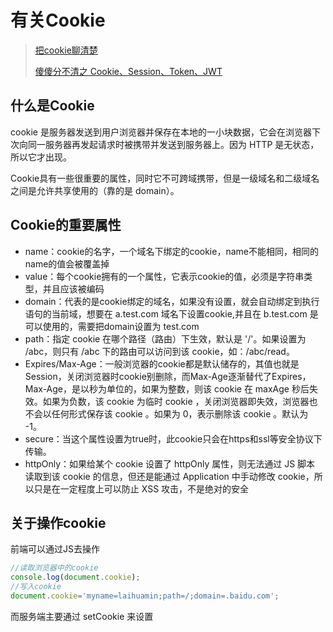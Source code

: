 # 有关Cookie

>[把cookie聊清楚](https://juejin.im/post/59d1f59bf265da06700b0934)
>
>[傻傻分不清之 Cookie、Session、Token、JWT](https://juejin.im/post/5e055d9ef265da33997a42cc)

## 什么是Cookie

cookie 是服务器发送到用户浏览器并保存在本地的一小块数据，它会在浏览器下次向同一服务器再发起请求时被携带并发送到服务器上。因为 HTTP 是无状态，所以它才出现。

Cookie具有一些很重要的属性，同时它不可跨域携带，但是一级域名和二级域名之间是允许共享使用的（靠的是 domain）。

## Cookie的重要属性

+ name：cookie的名字，一个域名下绑定的cookie，name不能相同，相同的name的值会被覆盖掉
+ value：每个cookie拥有的一个属性，它表示cookie的值，必须是字符串类型，并且应该被编码
+ domain：代表的是cookie绑定的域名，如果没有设置，就会自动绑定到执行语句的当前域，想要在 a.test.com 域名下设置cookie,并且在 b.test.com 是可以使用的，需要把domain设置为 test.com
+ path：指定 cookie 在哪个路径（路由）下生效，默认是 '/'。如果设置为 /abc，则只有 /abc 下的路由可以访问到该 cookie，如：/abc/read。
+ Expires/Max-Age：一般浏览器的cookie都是默认储存的，其值也就是Session，关闭浏览器时cookie别删除，而Max-Age逐渐替代了Expires，Max-Age，是以秒为单位的，如果为整数，则该 cookie 在 maxAge 秒后失效。如果为负数，该 cookie 为临时 cookie ，关闭浏览器即失效，浏览器也不会以任何形式保存该 cookie 。如果为 0，表示删除该 cookie 。默认为 -1。
+ secure：当这个属性设置为true时，此cookie只会在https和ssl等安全协议下传输。
+ httpOnly：如果给某个 cookie 设置了 httpOnly 属性，则无法通过 JS 脚本 读取到该 cookie 的信息，但还是能通过 Application 中手动修改 cookie，所以只是在一定程度上可以防止 XSS 攻击，不是绝对的安全

## 关于操作cookie

前端可以通过JS去操作

```js
//读取浏览器中的cookie
console.log(document.cookie);
//写入cookie
document.cookie='myname=laihuamin;path=/;domain=.baidu.com';
```

而服务端主要通过 setCookie 来设置
